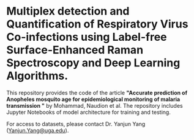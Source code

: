 # Multiplex detection and Quantification of Respiratory Virus Co-infections using Label-free Surface-Enhanced Raman Spectroscopy and Deep Learning Algorithms.

This repository provides the code of the article **"Accurate prediction of Anopheles mosquito age for epidemiological monitoring of malaria transmission "** by Mohammad, Naudion et al. The repository includes Jupyter Notebooks of model architecture for training and testing.

For access to datasets, please contact Dr. Yanjun Yang (Yanjun.Yang@uga.edu).
